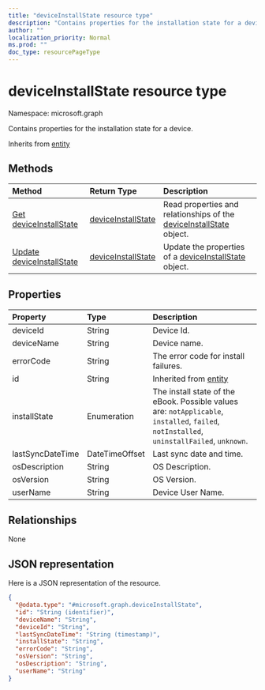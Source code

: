 ```yaml
---
title: "deviceInstallState resource type"
description: "Contains properties for the installation state for a device."
author: ""
localization_priority: Normal
ms.prod: ""
doc_type: resourcePageType
---
```


# deviceInstallState resource type


Namespace: microsoft.graph

Contains properties for the installation state for a device.


Inherits from [entity](../resources/entity.md)

## Methods
|Method|Return Type|Description|
|:---|:---|:---|
|[Get deviceInstallState](../api/deviceinstallstate-get.md)|[deviceInstallState](../resources/deviceinstallstate.md)|Read properties and relationships of the [deviceInstallState](../resources/deviceinstallstate.md) object.|
|[Update deviceInstallState](../api/deviceinstallstate-update.md)|[deviceInstallState](../resources/deviceinstallstate.md)|Update the properties of a [deviceInstallState](../resources/deviceinstallstate.md) object.|

## Properties
|Property|Type|Description|
|:---|:---|:---|
|deviceId|String|Device Id.|
|deviceName|String|Device name.|
|errorCode|String|The error code for install failures.|
|id|String| Inherited from [entity](../resources/entity.md)|
|installState|Enumeration|The install state of the eBook. Possible values are: `notApplicable`, `installed`, `failed`, `notInstalled`, `uninstallFailed`, `unknown`.|
|lastSyncDateTime|DateTimeOffset|Last sync date and time.|
|osDescription|String|OS Description.|
|osVersion|String|OS Version.|
|userName|String|Device User Name.|

## Relationships
None

## JSON representation
Here is a JSON representation of the resource.
<!-- {
  "blockType": "resource",
  "keyProperty": "id",
  "@odata.type": "microsoft.graph.deviceInstallState",
  "baseType": "microsoft.graph.entity",
  "openType": false
}
-->
``` json
{
  "@odata.type": "#microsoft.graph.deviceInstallState",
  "id": "String (identifier)",
  "deviceName": "String",
  "deviceId": "String",
  "lastSyncDateTime": "String (timestamp)",
  "installState": "String",
  "errorCode": "String",
  "osVersion": "String",
  "osDescription": "String",
  "userName": "String"
}
```

